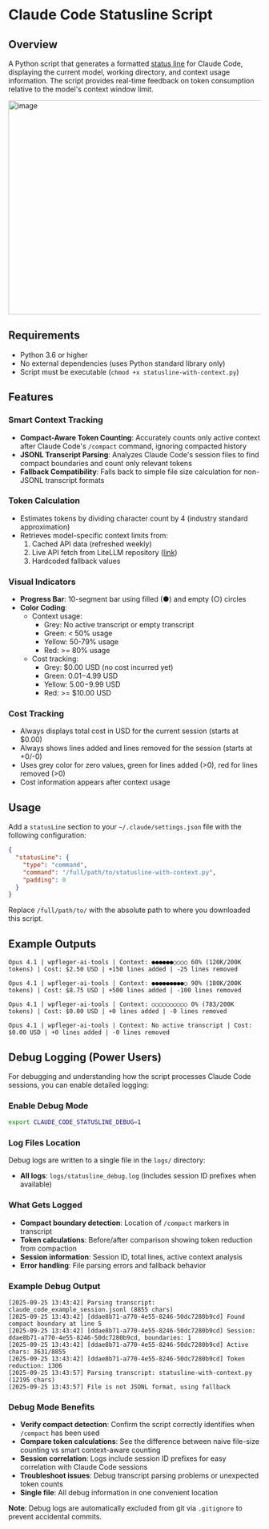 # Claude Code Statusline Script

## Overview

A Python script that generates a formatted [status line](https://docs.anthropic.com/en/docs/claude-code/statusline) for Claude Code, displaying the current model, working directory, and context usage information. The script provides real-time feedback on token consumption relative to the model's context window limit.

<img width="1217" height="427" alt="image" src="https://github.com/user-attachments/assets/a5542835-f523-402c-8364-9a3efa156a04" />

## Requirements

- Python 3.6 or higher
- No external dependencies (uses Python standard library only)
- Script must be executable (`chmod +x statusline-with-context.py`)

## Features

### Smart Context Tracking
- **Compact-Aware Token Counting**: Accurately counts only active context after Claude Code's `/compact` command, ignoring compacted history
- **JSONL Transcript Parsing**: Analyzes Claude Code's session files to find compact boundaries and count only relevant tokens
- **Fallback Compatibility**: Falls back to simple file size calculation for non-JSONL transcript formats

### Token Calculation
- Estimates tokens by dividing character count by 4 (industry standard approximation)
- Retrieves model-specific context limits from:
  1. Cached API data (refreshed weekly)
  2. Live API fetch from LiteLLM repository ([link](https://raw.githubusercontent.com/BerriAI/litellm/main/model_prices_and_context_window.json))
  3. Hardcoded fallback values

### Visual Indicators
- **Progress Bar**: 10-segment bar using filled (●) and empty (○) circles
- **Color Coding**:
  - Context usage:
    - Grey: No active transcript or empty transcript
    - Green: < 50% usage
    - Yellow: 50-79% usage
    - Red: >= 80% usage
  - Cost tracking:
    - Grey: $0.00 USD (no cost incurred yet)
    - Green: $0.01-$4.99 USD
    - Yellow: $5.00-$9.99 USD
    - Red: >= $10.00 USD

### Cost Tracking
- Always displays total cost in USD for the current session (starts at $0.00)
- Always shows lines added and lines removed for the session (starts at +0/-0)
- Uses grey color for zero values, green for lines added (>0), red for lines removed (>0)
- Cost information appears after context usage

## Usage

Add a `statusLine` section to your `~/.claude/settings.json` file with the following configuration:
```json
{
  "statusLine": {
    "type": "command",
    "command": "/full/path/to/statusline-with-context.py",
    "padding": 0
  }
}
```

Replace `/full/path/to/` with the absolute path to where you downloaded this script.

## Example Outputs

```
Opus 4.1 | wpfleger-ai-tools | Context: ●●●●●●○○○○ 60% (120K/200K tokens) | Cost: $2.50 USD | +150 lines added | -25 lines removed
```

```
Opus 4.1 | wpfleger-ai-tools | Context: ●●●●●●●●●○ 90% (180K/200K tokens) | Cost: $8.75 USD | +500 lines added | -100 lines removed
```

```
Opus 4.1 | wpfleger-ai-tools | Context: ○○○○○○○○○○ 0% (783/200K tokens) | Cost: $0.00 USD | +0 lines added | -0 lines removed
```

```
Opus 4.1 | wpfleger-ai-tools | Context: No active transcript | Cost: $0.00 USD | +0 lines added | -0 lines removed
```

## Debug Logging (Power Users)

For debugging and understanding how the script processes Claude Code sessions, you can enable detailed logging:

### Enable Debug Mode
```bash
export CLAUDE_CODE_STATUSLINE_DEBUG=1
```

### Log Files Location
Debug logs are written to a single file in the `logs/` directory:

- **All logs**: `logs/statusline_debug.log` (includes session ID prefixes when available)

### What Gets Logged
- **Compact boundary detection**: Location of `/compact` markers in transcript
- **Token calculations**: Before/after comparison showing token reduction from compaction
- **Session information**: Session ID, total lines, active context analysis
- **Error handling**: File parsing errors and fallback behavior

### Example Debug Output
```
[2025-09-25 13:43:42] Parsing transcript: claude_code_example_session.jsonl (8855 chars)
[2025-09-25 13:43:42] [ddae8b71-a770-4e55-8246-50dc7280b9cd] Found compact boundary at line 5
[2025-09-25 13:43:42] [ddae8b71-a770-4e55-8246-50dc7280b9cd] Session: ddae8b71-a770-4e55-8246-50dc7280b9cd, boundaries: 1
[2025-09-25 13:43:42] [ddae8b71-a770-4e55-8246-50dc7280b9cd] Active chars: 3631/8855
[2025-09-25 13:43:42] [ddae8b71-a770-4e55-8246-50dc7280b9cd] Token reduction: 1306
[2025-09-25 13:43:57] Parsing transcript: statusline-with-context.py (12195 chars)
[2025-09-25 13:43:57] File is not JSONL format, using fallback
```

### Debug Mode Benefits
- **Verify compact detection**: Confirm the script correctly identifies when `/compact` has been used
- **Compare token calculations**: See the difference between naive file-size counting vs smart context-aware counting
- **Session correlation**: Logs include session ID prefixes for easy correlation with Claude Code sessions
- **Troubleshoot issues**: Debug transcript parsing problems or unexpected token counts
- **Single file**: All debug information in one convenient location

**Note**: Debug logs are automatically excluded from git via `.gitignore` to prevent accidental commits.
